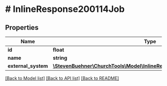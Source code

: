 # # InlineResponse200114Job

## Properties

Name | Type | Description | Notes
------------ | ------------- | ------------- | -------------
**id** | **float** |  |
**name** | **string** |  |
**external_system** | [**\StevenBuehner\ChurchTools\Model\InlineResponse200114JobExternalSystem**](InlineResponse200114JobExternalSystem.md) |  |

[[Back to Model list]](../../README.md#models) [[Back to API list]](../../README.md#endpoints) [[Back to README]](../../README.md)
